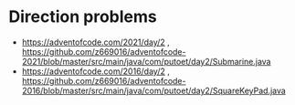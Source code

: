 # Direction problems

- https://adventofcode.com/2021/day/2 , https://github.com/z669016/adventofcode-2021/blob/master/src/main/java/com/putoet/day2/Submarine.java
- https://adventofcode.com/2016/day/2 , https://github.com/z669016/adventofcode-2016/blob/master/src/main/java/com/putoet/day2/SquareKeyPad.java
